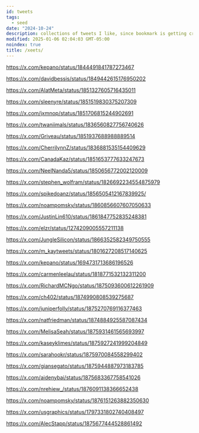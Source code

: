 ```yaml
---
id: tweets
tags:
  - seed
date: "2024-10-24"
description: collections of tweets I like, since bookmark is getting crowded
modified: 2025-01-06 02:04:03 GMT-05:00
noindex: true
title: /xeets/
---
```


https://x.com/kepano/status/1844491841787273467 <!--static sites versus dynamic sites -->

https://x.com/davidbessis/status/1849442615176950202 <!-- finite complex reflection arrangement are $K(\pi, 1)$ -->

https://x.com/AIatMeta/status/1851327605716435011 <!-- layer skip in self-speculative decoding -->

https://x.com/sleenyre/status/1851519830375207309 <!-- sae for flux-lens for exploring image embeddings -->

https://x.com/jxmnop/status/1851706815244902691 <!-- contextual document embeddings OSS -->

https://x.com/twaniimals/status/1836560827756740626 <!-- moo deng go brr -->

https://x.com/Griveau/status/1851937688988889514 <!-- time machine rent free -->

https://x.com/CherrilynnZ/status/1836881535154409629 <!-- visualising emotions -->

https://x.com/CanadaKaz/status/1851653777633247673 <!-- say the thing, ask more -->

https://x.com/NeelNanda5/status/1850656772002120009 <!-- Neel's take on Anthropic's crosscoders -->

https://x.com/stephen_wolfram/status/1826692234554875979 <!-- Explanation into ML -->

https://x.com/spikedoanz/status/1856505412167839925/ <!-- FEXPA op in ARM -->

https://x.com/noampomsky/status/1860856607607050633 <!-- Ava on Iain McGilchrist of attention being a moral act -->

https://x.com/JustinLin610/status/1861847752835248381 <!-- QwQ reasoning models outperform o1 -->

https://x.com/elzr/status/1274209005557211138 <!-- threads for reading as tree representations -->

https://x.com/JungleSilicon/status/1866352582349750555 <!-- embedding visualisation from Midjourney -->

https://x.com/m_kaytweets/status/1801627208517140625 <!-- Liking things that are "you" thing -->

https://x.com/kepano/status/1694731713686196526 <!-- Obsidian manifesto -->

https://x.com/carmenleelau/status/1818771532132311200 <!-- People who demand nothing of you -->

https://x.com/RichardMCNgo/status/1875093600612261909 <!-- independent research -->

https://x.com/ch402/status/1874990808539275687 <!-- Chris Olah on state of AI research -->

https://x.com/juniperfolly/status/1875270769116377463 <!-- Funny girlfriend tax memes -->

https://x.com/natfriedman/status/1874884925587087434 <!-- Nat Friedman's micro-plastics effort -->

https://x.com/MelisaSeah/status/1875931461565693997 <!-- Vietnamese being in frontier art and fashion style -->

https://x.com/kaseyklimes/status/1875927241999204849 <!-- value-creation versus value-extraction capitalism -->

https://x.com/sarahookr/status/1875970084558299402 <!-- Collusion ring in academia -->

https://x.com/giansegato/status/1875944887973183785 <!-- The opportunity is now -->

https://x.com/aidenybai/status/1875683367758541026 <!-- Another ratioed by Aiden Bai, the one who wrote million.js -->

https://x.com/nrehiew_/status/1876091138366652438 <!-- ML with shape suffixes stylistic choice -->

https://x.com/noampomsky/status/1876151263882350630 <!-- Ava on practicality over unreasonable romantic dreamy thing -->

https://x.com/usgraphics/status/1797331802740408497 <!-- Berkeley Graphics on design process and clientele -->

https://x.com/AlecStapp/status/1875677444528861492 <!-- Only in America, with SpaceX -->